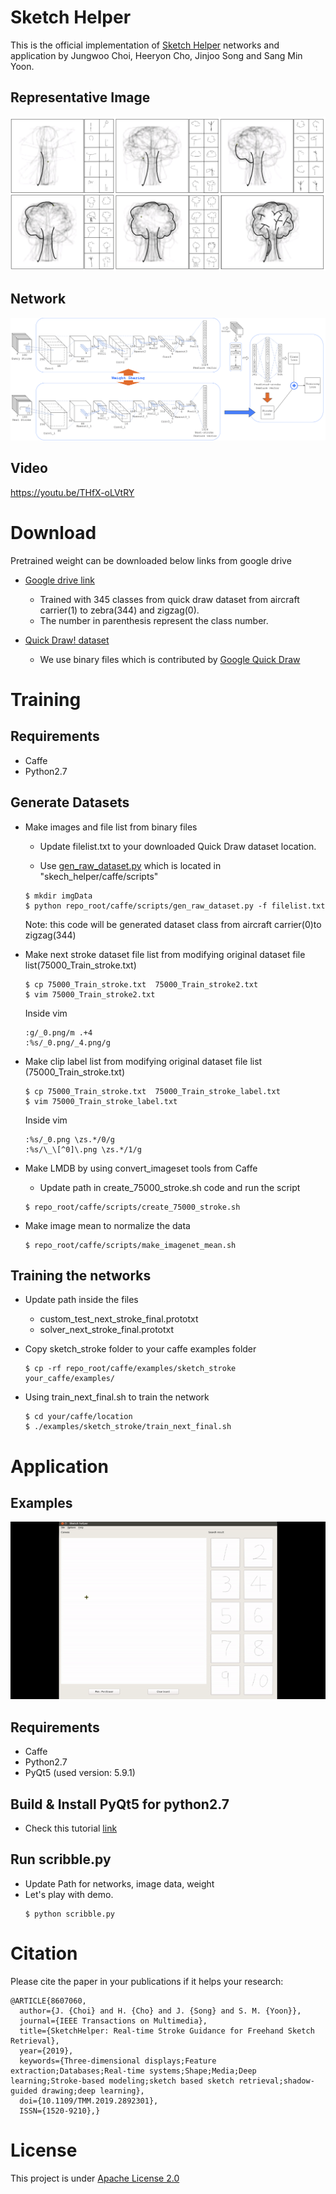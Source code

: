 # Sketch Helper

This is the official implementation of [Sketch Helper](https://ieeexplore.ieee.org/document/8607060) networks and application by Jungwoo Choi, Heeryon Cho, Jinjoo Song and Sang Min Yoon.
## Representative Image
![](readmedata/tree.png)
## Network
![](readmedata/Train_Diagram.png)
## Video
https://youtu.be/THfX-oLVtRY
# Download
Pretrained weight can be downloaded below links from google drive

- [Google drive link](https://drive.google.com/drive/folders/1pvR4ntu3u9U5_uwxsduN_RE3K8mA9pG6?usp=sharing)
  - Trained with 345 classes from quick draw dataset from aircraft carrier(1) to zebra(344) and zigzag(0).
  - The number in parenthesis represent the class number.
  
- [Quick Draw! dataset](https://console.cloud.google.com/storage/browser/quickdraw_dataset/full/binary?pli=1)
  - We use binary files which is contributed by [Google Quick Draw](https://github.com/googlecreativelab/quickdraw-dataset)
  
# Training

## Requirements
- Caffe
- Python2.7

## Generate Datasets
- Make images and file list from binary files

  - Update filelist.txt to your downloaded Quick Draw dataset location.
  
  - Use [gen_raw_dataset.py](https://github.com/kookmin-hci/sketch_helper/blob/master/caffe/scripts/gen_raw_dataset.py) which is located in "skech_helper/caffe/scripts"
  ```
  $ mkdir imgData
  $ python repo_root/caffe/scripts/gen_raw_dataset.py -f filelist.txt
  ```
    Note: this code will be generated dataset class from aircraft carrier(0)to zigzag(344)
- Make next stroke dataset file list from modifying original dataset file list(75000_Train_stroke.txt)
  ```
  $ cp 75000_Train_stroke.txt  75000_Train_stroke2.txt
  $ vim 75000_Train_stroke2.txt
  ```
  Inside vim
  ```
  :g/_0.png/m .+4
  :%s/_0.png/_4.png/g
  ```
  
- Make clip label list from modifying original dataset file list (75000_Train_stroke.txt)
  ```
  $ cp 75000_Train_stroke.txt  75000_Train_stroke_label.txt
  $ vim 75000_Train_stroke_label.txt
  ```
  Inside vim
  ```
  :%s/_0.png \zs.*/0/g
  :%s/\_\[^0]\.png \zs.*/1/g
  ```
  
- Make LMDB by using convert_imageset tools from Caffe 

  - Update path in create_75000_stroke.sh code and run the script
  ```
  $ repo_root/caffe/scripts/create_75000_stroke.sh
  ```
- Make image mean to normalize the data
  ```
  $ repo_root/caffe/scripts/make_imagenet_mean.sh
  ```
 
## Training the networks
- Update path inside the files
  - custom_test_next_stroke_final.prototxt
  - solver_next_stroke_final.prototxt
  
- Copy sketch_stroke folder to your caffe examples folder
  ```
  $ cp -rf repo_root/caffe/examples/sketch_stroke your_caffe/examples/
  ```

- Using train_next_final.sh to train the network
  ```
  $ cd your/caffe/location
  $ ./examples/sketch_stroke/train_next_final.sh
  ```
  
# Application
## Examples
![](readmedata/umbrella.gif)
## Requirements
- Caffe
- Python2.7
- PyQt5 (used version: 5.9.1)

## Build & Install PyQt5 for python2.7
- Check this tutorial [link](http://www.minsung.org/2017/12/building-pyqt5-with-python-2-7-on-ubuntu-16-04/)

## Run scribble.py
- Update Path for networks, image data, weight
- Let's play with demo.
  ```
  $ python scribble.py
  ```

# Citation
Please cite the paper in your publications if it helps your research:

    @ARTICLE{8607060, 
      author={J. {Choi} and H. {Cho} and J. {Song} and S. M. {Yoon}}, 
      journal={IEEE Transactions on Multimedia}, 
      title={SketchHelper: Real-time Stroke Guidance for Freehand Sketch Retrieval}, 
      year={2019}, 
      keywords={Three-dimensional displays;Feature extraction;Databases;Real-time systems;Shape;Media;Deep learning;Stroke-based modeling;sketch based sketch retrieval;shadow-guided drawing;deep learning}, 
      doi={10.1109/TMM.2019.2892301}, 
      ISSN={1520-9210},}
  
# License
This project is under [Apache License 2.0]()
